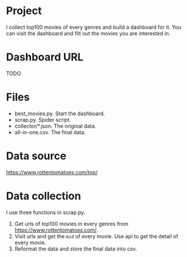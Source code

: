 # Project
I collect top100 movies of every genres and build a dashboard for it. You can visit the dashboard and filt out the movies you are interested in.

# Dashboard URL

TODO

# Files

- best_movies.py. Start the dashboard.
- scrap.py. Spider script.
- collector/*.json. The original data.
- all-in-one.csv. The final data.


# Data source

https://www.rottentomatoes.com/top/

# Data collection

I use three functions in scrap.py.

1. Get urls of top100 movies in every genres from https://www.rottentomatoes.com/.
2. Visit urls and get the `mid` of every movie. Use api to get the detail of every movie.
3. Reformat the data and store the final data into csv.

